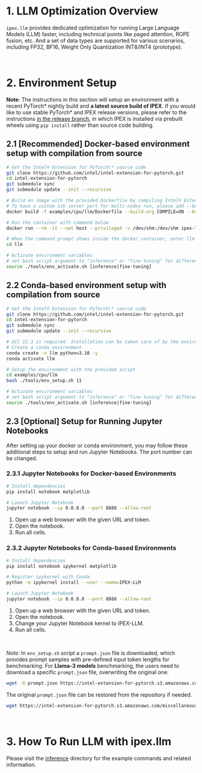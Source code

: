 # 1. LLM Optimization Overview

`ipex.llm` provides dedicated optimization for running Large Language Models (LLM) faster, including technical points like paged attention, ROPE fusion, etc.
And a set of data types are supported for various scenarios, including FP32, BF16, Weight Only Quantization INT8/INT4 (prototype).

<br>

# 2. Environment Setup

**Note**: The instructions in this section will setup an environment with a recent PyTorch\* nightly build and **a latest source build of IPEX**. 
If you would like to use stable PyTorch\* and IPEX release versions, please refer to the instructions [in the release branch](https://github.com/intel/intel-extension-for-pytorch/blob/v2.7.0%2Bcpu/examples/cpu/llm/README.md#2-environment-setup),
in which IPEX is installed via prebuilt wheels using `pip install` rather than source code building.

## 2.1 [Recommended] Docker-based environment setup with compilation from source

```bash
# Get the Intel® Extension for PyTorch\* source code
git clone https://github.com/intel/intel-extension-for-pytorch.git
cd intel-extension-for-pytorch
git submodule sync
git submodule update --init --recursive

# Build an image with the provided Dockerfile by compiling Intel® Extension for PyTorch\* from source
# To have a custom ssh server port for multi-nodes run, please add --build-arg PORT_SSH=<CUSTOM_PORT> ex: 2345, otherwise use the default 22 SSH port
docker build -f examples/cpu/llm/Dockerfile --build-arg COMPILE=ON --build-arg PORT_SSH=2345 -t ipex-llm:main .

# Run the container with command below
docker run --rm -it --net host --privileged -v /dev/shm:/dev/shm ipex-llm:main bash

# When the command prompt shows inside the docker container, enter llm examples directory
cd llm

# Activate environment variables
# set bash script argument to "inference" or "fine-tuning" for different usages
source ./tools/env_activate.sh [inference|fine-tuning]
```

## 2.2 Conda-based environment setup with compilation from source

```bash
# Get the Intel® Extension for PyTorch\* source code
git clone https://github.com/intel/intel-extension-for-pytorch.git
cd intel-extension-for-pytorch
git submodule sync
git submodule update --init --recursive

# GCC 12.3 is required. Installation can be taken care of by the environment configuration script.
# Create a conda environment
conda create -n llm python=3.10 -y
conda activate llm

# Setup the environment with the provided script
cd examples/cpu/llm
bash ./tools/env_setup.sh 11

# Activate environment variables
# set bash script argument to "inference" or "fine-tuning" for different usages
source ./tools/env_activate.sh [inference|fine-tuning]
```

## 2.3 [Optional] Setup for Running Jupyter Notebooks

After setting up your docker or conda environment, you may follow these additional steps to setup and run Jupyter Notebooks. The port number can be changed.

### 2.3.1 Jupyter Notebooks for Docker-based Environments

```bash
# Install dependencies
pip install notebook matplotlib

# Launch Jupyter Notebook
jupyter notebook --ip 0.0.0.0 --port 8888 --allow-root
```

1. Open up a web browser with the given URL and token.
2. Open the notebook.
3. Run all cells. 

### 2.3.2 Jupyter Notebooks for Conda-based Environments

```bash
# Install dependencies
pip install notebook ipykernel matplotlib

# Register ipykernel with Conda
python -m ipykernel install --user --name=IPEX-LLM

# Launch Jupyter Notebook
jupyter notebook --ip 0.0.0.0 --port 8888 --allow-root
```

1. Open up a web browser with the given URL and token.
2. Open the notebook.
3. Change your Jupyter Notebook kernel to IPEX-LLM.
4. Run all cells. 

<br>

*Note*: In `env_setup.sh` script a `prompt.json` file is downloaded, which provides prompt samples with pre-defined input token lengths for benchmarking.
For **Llama-3 models** benchmarking, the users need to download a specific `prompt.json` file, overwriting the original one.

```bash
wget -O prompt.json https://intel-extension-for-pytorch.s3.amazonaws.com/miscellaneous/llm/prompt-3.json
```

The original `prompt.json` file can be restored from the repository if needed.

```bash
wget https://intel-extension-for-pytorch.s3.amazonaws.com/miscellaneous/llm/prompt.json
```

<br>

# 3. How To Run LLM with ipex.llm

Please visit the [inference](./inference/) directory for the example commands and related information.
